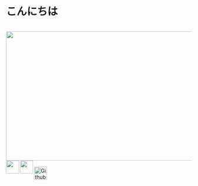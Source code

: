 <p align="center">
  <h1>こんにちは</h1>
</p>
</br>

<img src="https://media.giphy.com/media/MeDLB8TbxRERTTwV0a/giphy.gif" width="800" height="350">

<a href="https://twitter.com/CleanScripting">
  <img align="left" width="35px" src="https://cdn.jsdelivr.net/npm/simple-icons@v3/icons/twitter.svg" />
</a></br>
<a href="https://www.linkedin.com/in/vishnu-kumar-96bb79102">
  <img align="left"  width="35px" src="https://cdn.jsdelivr.net/npm/simple-icons@v3/icons/linkedin.svg" />
</a></br>
<a href="https://github.com/atkumarvishnu">
  <img align="left" alt="Github" width="35px" src="https://cdn.jsdelivr.net/npm/simple-icons@v3/icons/github.svg" />
</a>
